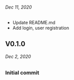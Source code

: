 ###### Dec 11, 2020

- Update README.md
- Add login, user registration

## V0.1.0

###### Dec 2, 2020

### Initial commit
